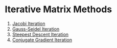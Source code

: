 # Iterative Matrix Methods 
1. [Jacobi Iteration](#function-name-jacobi)
2. [Gauss-Seidel Iteration](#function-name-gaussSeidel)
3. [Steepest Descent Iteration](#function-name-steepestDescent)
4. [Conjugate Gradient Iteration](#function-name-conjugateGradient)
